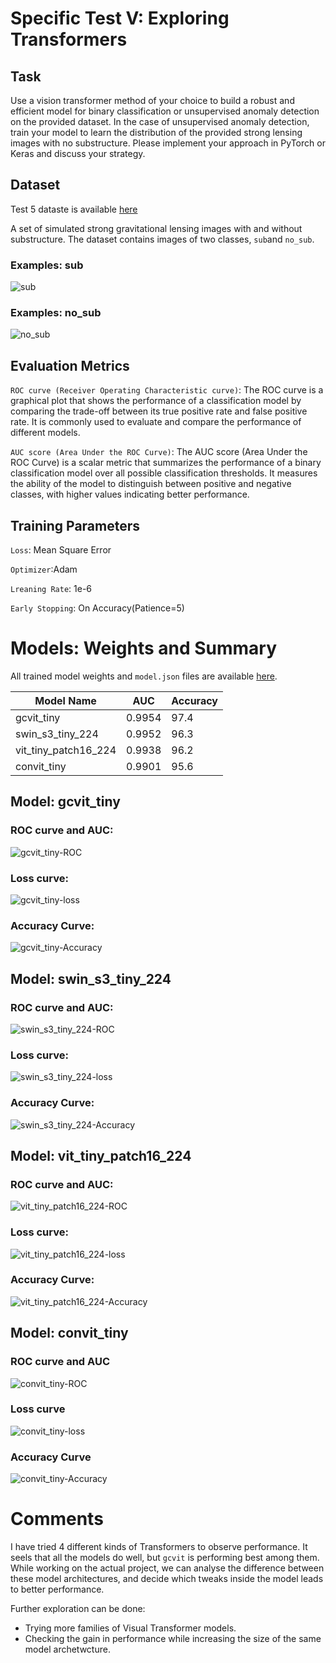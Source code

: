 # Specific Test V: Exploring Transformers

## Task

Use a vision transformer method of your choice to build a robust and efficient model for binary classification or unsupervised anomaly detection on the provided dataset. In the case of unsupervised anomaly detection, train your model to learn the distribution of the provided strong lensing images with no substructure. Please implement your approach in PyTorch or Keras and discuss your strategy.


## Dataset 

Test 5 dataste is available [here](https://drive.google.com/file/d/16Y1taQoTeUTP5rGpB0tuPZ_S30acvnqr/view?usp=sharing)

A set of simulated strong gravitational lensing images with and without substructure.
The dataset contains images of two classes, `sub`and `no_sub`.

###  Examples: sub
![sub](assets/Class%20-%20sub.png)

###  Examples: no_sub
![no_sub](assets/Class%20-%20no_sub.png)

## Evaluation Metrics

`ROC curve (Receiver Operating Characteristic curve)`: 
The ROC curve is a graphical plot that shows the performance of a classification model by comparing the trade-off between its true positive rate and false positive rate. It is commonly used to evaluate and compare the performance of different models.


`AUC score (Area Under the ROC Curve)`:
The AUC score (Area Under the ROC Curve) is a scalar metric that summarizes the performance of a binary classification model over all possible classification thresholds. It measures the ability of the model to distinguish between positive and negative classes, with higher values indicating better performance.

## Training Parameters

`Loss`: Mean Square Error

`Optimizer`:Adam

`Lreaning Rate`: 1e-6

`Early Stopping`: On Accuracy(Patience=5)


# Models: Weights and Summary

All trained model weights and `model.json` files are available [here](https://drive.google.com/drive/folders/12tS1sQV4oSi5MUdAU9QNgWkxgwGZPZhl?usp=sharing).

| Model Name | AUC | Accuracy |
|------------|-----|----------|
| gcvit_tiny    | 0.9954 | 97.4    |
| swin_s3_tiny_224   | 0.9952 | 96.3  |
| vit_tiny_patch16_224    | 0.9938 | 96.2     |
| convit_tiny | 0.9901| 95.6  |



## Model: gcvit_tiny

### ROC curve and AUC:
![gcvit_tiny-ROC](gcvit_tiny/gcvit_tiny%20-%20ROC.png)
### Loss curve:
![gcvit_tiny-loss](gcvit_tiny/gcvit_tiny%20-%20loss.png)
### Accuracy Curve:
![gcvit_tiny-Accuracy](gcvit_tiny/gcvit_tiny%20-%20Accuracy.png)

## Model: swin_s3_tiny_224

### ROC curve and AUC:
![swin_s3_tiny_224-ROC](swin_s3_tiny_224/swin_s3_tiny_224%20-%20ROC.png)
### Loss curve:
![swin_s3_tiny_224-loss](swin_s3_tiny_224/swin_s3_tiny_224%20-%20loss.png)
### Accuracy Curve:
![swin_s3_tiny_224-Accuracy](swin_s3_tiny_224/swin_s3_tiny_224%20-%20Accuracy.png)

## Model: vit_tiny_patch16_224

### ROC curve and AUC:
![vit_tiny_patch16_224-ROC](vit_tiny_patch16_224/vit_tiny_patch16_224%20-%20ROC.png)
### Loss curve:
![vit_tiny_patch16_224-loss](vit_tiny_patch16_224/vit_tiny_patch16_224%20-%20loss.png)
### Accuracy Curve:
![vit_tiny_patch16_224-Accuracy](vit_tiny_patch16_224/vit_tiny_patch16_224%20-%20Accuracy.png)


## Model: convit_tiny

### ROC curve and AUC
![convit_tiny-ROC](convit_tiny/convit_tiny%20-%20ROC.png)
### Loss curve
![convit_tiny-loss](convit_tiny/convit_tiny%20-%20loss.png)
### Accuracy Curve
![convit_tiny-Accuracy](convit_tiny/convit_tiny%20-%20Accuracy.png)


# Comments

I have tried 4 different kinds of Transformers to  observe performance. It seels that all the models do well, but `gcvit` is performing best among them. 
While working  on the actual project, we can analyse the difference between these model architectures, and decide which tweaks inside the model leads to better performance.


Further exploration can be done:
* Trying more families of Visual Transformer models.
* Checking the gain in performance while increasing the size of the same model archetwcture.

